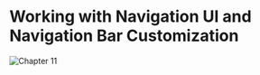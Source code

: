 # Working with Navigation UI and Navigation Bar Customization
![Chapter 11](https://github.com/user-attachments/assets/6573e723-47ee-417a-b7c2-206b936953e3)

